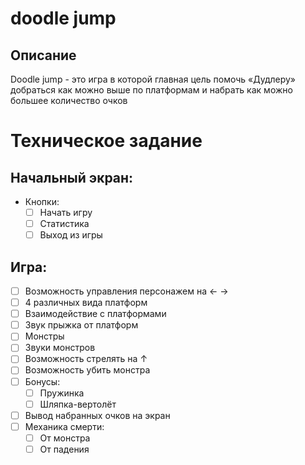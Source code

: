 # doodle jump
## Описание
Doodle jump - это игра в которой главная цель помочь «Дудлеру» добраться как можно выше по платформам и набрать как можно большее количество очков
# Техническое задание
## Начальный экран:
  * Кнопки:
    - [ ] Начать игру
    - [ ] Статистика
    - [ ] Выход из игры
## Игра:
  - [ ] Возможность управления персонажем на ← →
  - [ ] 4 различных вида платформ
  - [ ] Взаимодействие с платформами
  - [ ] Звук прыжка от платформ
  - [ ] Монстры
  - [ ] Звуки монстров
  - [ ] Возможность стрелять на ↑
  - [ ] Возможность убить монстра
  - [ ] Бонусы:
    - [ ] Пружинка
    - [ ] Шляпка-вертолёт
  - [ ] Вывод набранных очков на экран
  - [ ] Механика смерти:
    - [ ] От монстра
    - [ ] От падения
